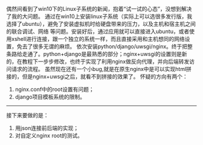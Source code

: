 偶然间看到了win10下的Linux子系统的新闻，抱着“试一试的心态”，没想到解决了我的大问题。
通过在win10上安装linux子系统（实际上可以选很多发行版，我选择了ubuntu），避免了安装虚拟机时给硬盘带来的压力，以及主机和宿主机之间的联合调试、网络 等问题。安装好后，通过应用就可以直接进入ubuntu，或者使用xshell进行连接，跟一个独立的系统一样，而且直接采用和主机想同的网络设置，免去了很多无谓的麻烦。
依次安装python/django/uwsgi/nginx。终于把整条路给走通了。python+django是最熟悉的部分；nginx+uwsgi的设置则是新的，在教程下一步步修改，也终于实现了利用nginx做反向代理，并向后端转发访问请求的流程。
虽然现在还有一个小bug,就是在原生nginx中是可以实现html拼接的，但是nginx+uwsgi之后，就看不到拼接的效果了。
怀疑的方向有两个：
1. nginx.conf中的root设置有问题；
2. django项目模板系统的限制。
---------------------
接下来要做的是：
1. 用json连接前后端的实现；
2. 对自定义nginx root的测试。

